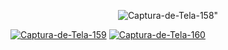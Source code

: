 
<p align="center"><img src="https://i.ibb.co/vmRkcxg/Captura-de-Tela-158.png" alt="Captura-de-Tela-158" border="0"></a>" 
</p>
  <a href="https://ibb.co/VtZmDqs"><img src="https://i.ibb.co/37qzWCn/Captura-de-Tela-159.png" alt="Captura-de-Tela-159" border="0"></a>
  <a href="https://ibb.co/163dSKR"><img src="https://i.ibb.co/wsTwvCp/Captura-de-Tela-160.png" alt="Captura-de-Tela-160" border="0"></a>
